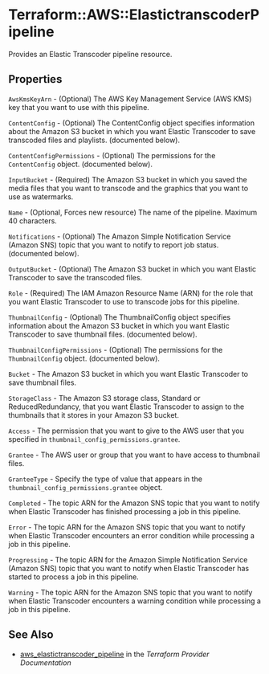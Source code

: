 # Terraform::AWS::ElastictranscoderPipeline

Provides an Elastic Transcoder pipeline resource.

## Properties

`AwsKmsKeyArn` - (Optional) The AWS Key Management Service (AWS KMS) key that you want to use with this pipeline.

`ContentConfig` - (Optional) The ContentConfig object specifies information about the Amazon S3 bucket in which you want Elastic Transcoder to save transcoded files and playlists. (documented below).

`ContentConfigPermissions` - (Optional) The permissions for the `ContentConfig` object. (documented below).

`InputBucket` - (Required) The Amazon S3 bucket in which you saved the media files that you want to transcode and the graphics that you want to use as watermarks.

`Name` - (Optional, Forces new resource) The name of the pipeline. Maximum 40 characters.

`Notifications` - (Optional) The Amazon Simple Notification Service (Amazon SNS) topic that you want to notify to report job status. (documented below).

`OutputBucket` - (Optional) The Amazon S3 bucket in which you want Elastic Transcoder to save the transcoded files.

`Role` - (Required) The IAM Amazon Resource Name (ARN) for the role that you want Elastic Transcoder to use to transcode jobs for this pipeline.

`ThumbnailConfig` - (Optional) The ThumbnailConfig object specifies information about the Amazon S3 bucket in which you want Elastic Transcoder to save thumbnail files. (documented below).

`ThumbnailConfigPermissions` - (Optional) The permissions for the `ThumbnailConfig` object. (documented below).

`Bucket` - The Amazon S3 bucket in which you want Elastic Transcoder to save thumbnail files.

`StorageClass` - The Amazon S3 storage class, Standard or ReducedRedundancy, that you want Elastic Transcoder to assign to the thumbnails that it stores in your Amazon S3 bucket.

`Access` - The permission that you want to give to the AWS user that you specified in `thumbnail_config_permissions.grantee`.

`Grantee` - The AWS user or group that you want to have access to thumbnail files.

`GranteeType` - Specify the type of value that appears in the `thumbnail_config_permissions.grantee` object.

`Completed` - The topic ARN for the Amazon SNS topic that you want to notify when Elastic Transcoder has finished processing a job in this pipeline.

`Error` - The topic ARN for the Amazon SNS topic that you want to notify when Elastic Transcoder encounters an error condition while processing a job in this pipeline.

`Progressing` - The topic ARN for the Amazon Simple Notification Service (Amazon SNS) topic that you want to notify when Elastic Transcoder has started to process a job in this pipeline.

`Warning` - The topic ARN for the Amazon SNS topic that you want to notify when Elastic Transcoder encounters a warning condition while processing a job in this pipeline.


## See Also

* [aws_elastictranscoder_pipeline](https://www.terraform.io/docs/providers/aws/r/elastictranscoder_pipeline.html) in the _Terraform Provider Documentation_